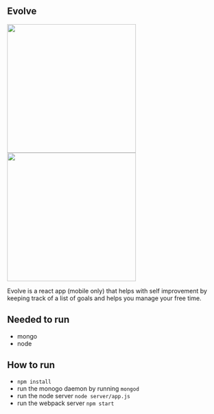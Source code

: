 ## Evolve
<div>
  <img src="https://user-images.githubusercontent.com/3513470/154522460-fb5eb01d-287b-4256-949a-b4a5a75366d7.png" width="300" />
  <img src="https://user-images.githubusercontent.com/3513470/154522487-4525e8cf-9f4b-406b-9b24-79f512dd1f91.png" width="300" />
<div>

Evolve is a react app (mobile only) that helps with self improvement by keeping track of a list of goals and helps you manage your free time.

## Needed to run
- mongo
- node

## How to run
- `npm install`
- run the monogo daemon by running `mongod`
- run the node server `node server/app.js`
- run the webpack server `npm start`
